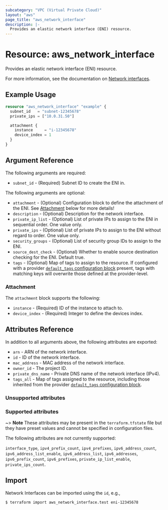 ```yaml
---
subcategory: "VPC (Virtual Private Cloud)"
layout: "aws"
page_title: "aws_network_interface"
description: |-
  Provides an elastic network interface (ENI) resource.
---
```


# Resource: aws_network_interface

Provides an elastic network interface (ENI) resource.

For more information, see the documentation on [Network interfaces][network-interfaces].

[network-interfaces]: https://docs.cloud.croc.ru/en/services/networks/interfaces/operations.html

## Example Usage

```terraform
resource "aws_network_interface" "example" {
  subnet_id   = "subnet-12345678"
  private_ips = ["10.0.31.50"]

  attachment {
    instance     = "i-12345678"
    device_index = 1
  }
}
```

## Argument Reference

The following arguments are required:

* `subnet_id` - (Required) Subnet ID to create the ENI in.

The following arguments are optional:

* `attachment` - (Optional) Configuration block to define the attachment of the ENI. See [Attachment](#attachment) below for more details!
* `description` - (Optional) Description for the network interface.
* `private_ip_list` - (Optional) List of private IPs to assign to the ENI in sequential order. One value only.
* `private_ips` - (Optional) List of private IPs to assign to the ENI without regard to order. One value only.
* `security_groups` - (Optional) List of security group IDs to assign to the ENI.
* `source_dest_check` - (Optional) Whether to enable source destination checking for the ENI. Default true.
* `tags` - (Optional) Map of tags to assign to the resource. If configured with a provider [`default_tags` configuration block][default-tags] present, tags with matching keys will overwrite those defined at the provider-level.

### Attachment

The `attachment` block supports the following:

* `instance` - (Required) ID of the instance to attach to.
* `device_index` - (Required) Integer to define the devices index.

## Attributes Reference

In addition to all arguments above, the following attributes are exported:

* `arn` - ARN of the network interface.
* `id` - ID of the network interface.
* `mac_address` - MAC address of the network interface.
* `owner_id` - The project ID.
* `private_dns_name` - Private DNS name of the network interface (IPv4).
* `tags_all` - Map of tags assigned to the resource, including those inherited from the provider [`default_tags` configuration block][default-tags].

### Unsupported attributes

### Supported attributes

~> **Note** These attributes may be present in the `terraform.tfstate` file but they have preset values and cannot be specified in configuration files.

The following attributes are not currently supported:

`interface_type`, `ipv4_prefix_count`, `ipv4_prefixes`, `ipv6_address_count`, `ipv6_address_list_enable`, `ipv6_address_list`, `ipv6_addresses`, `ipv6_prefix_count`, `ipv6_prefixes`, `private_ip_list_enable`, `private_ips_count`.

## Import

Network Interfaces can be imported using the `id`, e.g.,

```
$ terraform import aws_network_interface.test eni-12345678
```

[default-tags]: https://www.terraform.io/docs/providers/aws/index.html#default_tags-configuration-block
